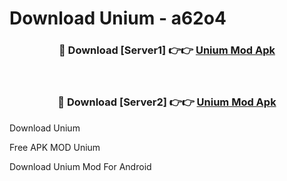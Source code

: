 # Download Unium - a62o4



<div align="center">
<h3>🔴 Download [Server1] 👉👉 <a href="https://momento.my/?title=Unium">Unium Mod Apk</a></h3><br>

<h3>🔴 Download [Server2] 👉👉 <a href="https://momento.my/?title=Unium">Unium Mod Apk</a></h3>
</div>



Download Unium 

Free APK MOD Unium 

Download Unium Mod For Android
